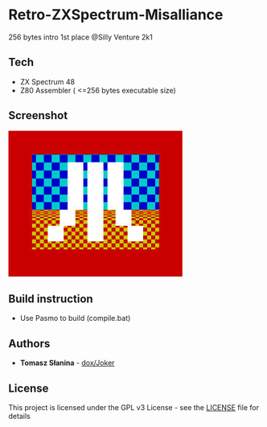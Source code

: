 # Retro-ZXSpectrum-Misalliance

256 bytes intro
1st place @Silly Venture 2k1
## Tech
* ZX Spectrum 48
* Z80 Assembler ( <=256 bytes executable size)
## Screenshot
![Screenshot](ma.jpg)
## Build instruction
* Use Pasmo to build (compile.bat)

## Authors
* **Tomasz Słanina** - [dox/Joker](https://github.com/tslanina)
## License
This project is licensed under the GPL v3 License - see the [LICENSE](LICENSE) file for details
